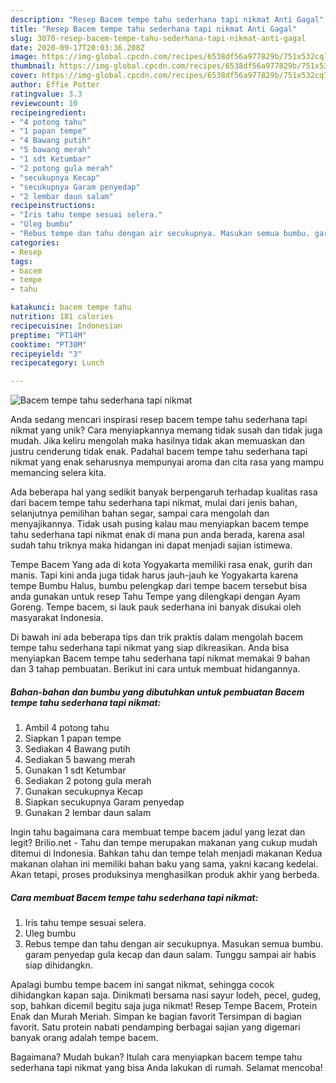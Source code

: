 ```yaml
---
description: "Resep Bacem tempe tahu sederhana tapi nikmat Anti Gagal"
title: "Resep Bacem tempe tahu sederhana tapi nikmat Anti Gagal"
slug: 3070-resep-bacem-tempe-tahu-sederhana-tapi-nikmat-anti-gagal
date: 2020-09-17T20:03:36.208Z
image: https://img-global.cpcdn.com/recipes/6538df56a977829b/751x532cq70/bacem-tempe-tahu-sederhana-tapi-nikmat-foto-resep-utama.jpg
thumbnail: https://img-global.cpcdn.com/recipes/6538df56a977829b/751x532cq70/bacem-tempe-tahu-sederhana-tapi-nikmat-foto-resep-utama.jpg
cover: https://img-global.cpcdn.com/recipes/6538df56a977829b/751x532cq70/bacem-tempe-tahu-sederhana-tapi-nikmat-foto-resep-utama.jpg
author: Effie Potter
ratingvalue: 3.3
reviewcount: 10
recipeingredient:
- "4 potong tahu"
- "1 papan tempe"
- "4 Bawang putih"
- "5 bawang merah"
- "1 sdt Ketumbar"
- "2 potong gula merah"
- "secukupnya Kecap"
- "secukupnya Garam penyedap"
- "2 lembar daun salam"
recipeinstructions:
- "Iris tahu tempe sesuai selera."
- "Uleg bumbu"
- "Rebus tempe dan tahu dengan air secukupnya. Masukan semua bumbu. garam penyedap gula kecap dan daun salam. Tunggu sampai air habis siap dihidangkn."
categories:
- Resep
tags:
- bacem
- tempe
- tahu

katakunci: bacem tempe tahu 
nutrition: 181 calories
recipecuisine: Indonesian
preptime: "PT14M"
cooktime: "PT30M"
recipeyield: "3"
recipecategory: Lunch

---
```



![Bacem tempe tahu sederhana tapi nikmat](https://img-global.cpcdn.com/recipes/6538df56a977829b/751x532cq70/bacem-tempe-tahu-sederhana-tapi-nikmat-foto-resep-utama.jpg)

Anda sedang mencari inspirasi resep bacem tempe tahu sederhana tapi nikmat yang unik? Cara menyiapkannya memang tidak susah dan tidak juga mudah. Jika keliru mengolah maka hasilnya tidak akan memuaskan dan justru cenderung tidak enak. Padahal bacem tempe tahu sederhana tapi nikmat yang enak seharusnya mempunyai aroma dan cita rasa yang mampu memancing selera kita.

Ada beberapa hal yang sedikit banyak berpengaruh terhadap kualitas rasa dari bacem tempe tahu sederhana tapi nikmat, mulai dari jenis bahan, selanjutnya pemilihan bahan segar, sampai cara mengolah dan menyajikannya. Tidak usah pusing kalau mau menyiapkan bacem tempe tahu sederhana tapi nikmat enak di mana pun anda berada, karena asal sudah tahu triknya maka hidangan ini dapat menjadi sajian istimewa.

Tempe Bacem Yang ada di kota Yogyakarta memiliki rasa enak, gurih dan manis. Tapi kini anda juga tidak harus jauh-jauh ke Yogyakarta karena tempe Bumbu Halus, bumbu pelengkap dari tempe bacem tersebut bisa anda gunakan untuk resep Tahu Tempe yang dilengkapi dengan Ayam Goreng. Tempe bacem, si lauk pauk sederhana ini banyak disukai oleh masyarakat Indonesia.


Di bawah ini ada beberapa tips dan trik praktis dalam mengolah bacem tempe tahu sederhana tapi nikmat yang siap dikreasikan. Anda bisa menyiapkan Bacem tempe tahu sederhana tapi nikmat memakai 9 bahan dan 3 tahap pembuatan. Berikut ini cara untuk membuat hidangannya.

<!--inarticleads1-->

##### Bahan-bahan dan bumbu yang dibutuhkan untuk pembuatan Bacem tempe tahu sederhana tapi nikmat:

1. Ambil 4 potong tahu
1. Siapkan 1 papan tempe
1. Sediakan 4 Bawang putih
1. Sediakan 5 bawang merah
1. Gunakan 1 sdt Ketumbar
1. Sediakan 2 potong gula merah
1. Gunakan secukupnya Kecap
1. Siapkan secukupnya Garam penyedap
1. Gunakan 2 lembar daun salam


Ingin tahu bagaimana cara membuat tempe bacem jadul yang lezat dan legit? Brilio.net - Tahu dan tempe merupakan makanan yang cukup mudah ditemui di Indonesia. Bahkan tahu dan tempe telah menjadi makanan Kedua makanan olahan ini memiliki bahan baku yang sama, yakni kacang kedelai. Akan tetapi, proses produksinya menghasilkan produk akhir yang berbeda. 

<!--inarticleads2-->

##### Cara membuat Bacem tempe tahu sederhana tapi nikmat:

1. Iris tahu tempe sesuai selera.
1. Uleg bumbu
1. Rebus tempe dan tahu dengan air secukupnya. Masukan semua bumbu. garam penyedap gula kecap dan daun salam. Tunggu sampai air habis siap dihidangkn.


Apalagi bumbu tempe bacem ini sangat nikmat, sehingga cocok dihidangkan kapan saja. Dinikmati bersama nasi sayur lodeh, pecel, gudeg, sop, bahkan dicemil begitu saja juga nikmat! Resep Tempe Bacem, Protein Enak dan Murah Meriah. Simpan ke bagian favorit Tersimpan di bagian favorit. Satu protein nabati pendamping berbagai sajian yang digemari banyak orang adalah tempe bacem. 

Bagaimana? Mudah bukan? Itulah cara menyiapkan bacem tempe tahu sederhana tapi nikmat yang bisa Anda lakukan di rumah. Selamat mencoba!
